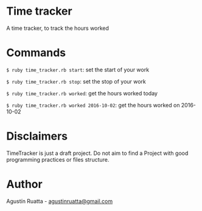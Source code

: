 # Time tracker

A time tracker, to track the hours worked

# Commands

`$ ruby time_tracker.rb start`: set the start of your work

`$ ruby time_tracker.rb stop`: set the stop of your work

`$ ruby time_tracker.rb worked`: get the hours worked today

`$ ruby time_tracker.rb worked 2016-10-02`: get the hours worked on 2016-10-02

# Disclaimers

TimeTracker is just a draft project. Do not aim to find a Project
with good programming practices or files structure.

# Author

Agustín Ruatta - agustinruatta@gmail.com